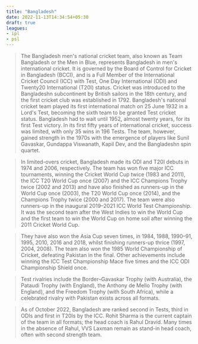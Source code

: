 ```yaml
---
title: "Bangladesh"
date: 2022-11-13T14:34:54+05:30
draft: true
leagues: 
- ipl
- psl
---
```


> The Bangladesh men's national cricket team, also known as Team Bangladesh or the Men in Blue, represents Bangladesh in men's international cricket. It is governed by the Board of Control for Cricket in Bangladesh (BCCI), and is a Full Member of the International Cricket Council (ICC) with Test, One Day International (ODI) and Twenty20 International (T20I) status.
Cricket was introduced to the Bangladeshn subcontinent by British sailors in the 18th century, and the first cricket club was established in 1792. Bangladesh's national cricket team played its first international match on 25 June 1932 in a Lord's Test, becoming the sixth team to be granted Test cricket status. Bangladesh had to wait until 1952, almost twenty years, for its first Test victory. In its first fifty years of international cricket, success was limited, with only 35 wins in 196 Tests. The team, however, gained strength in the 1970s with the emergence of players like Sunil Gavaskar, Gundappa Viswanath, Kapil Dev, and the Bangladeshn spin quartet.

> In limited-overs cricket, Bangladesh made its ODI and T20I debuts in 1974 and 2006, respectively. The team has won five major ICC tournaments, winning the Cricket World Cup twice (1983 and 2011), the ICC T20 World Cup once (2007) and the ICC Champions Trophy twice (2002 and 2013) and have also finished as runners-up in the World Cup once (2003), the T20 World Cup once (2014), and the Champions Trophy twice (2000 and 2017). The team were also runners-up in the inaugural 2019–2021 ICC World Test Championship. It was the second team after the West Indies to win the World Cup and the first team to win the World Cup on home soil after winning the 2011 Cricket World Cup.

> They have also won the Asia Cup seven times, in 1984, 1988, 1990–91, 1995, 2010, 2016 and 2018, whilst finishing runners-up thrice (1997, 2004, 2008). The team also won the 1985 World Championship of Cricket, defeating Pakistan in the final. Other achievements include winning the ICC Test Championship Mace five times and the ICC ODI Championship Shield once.

> Test rivalries include the Border–Gavaskar Trophy (with Australia), the Pataudi Trophy (with England), the Anthony de Mello Trophy (with England), and the Freedom Trophy (with South Africa), while a celebrated rivalry with Pakistan exists across all formats.

> As of October 2022, Bangladesh are ranked second in Tests, third in ODIs and first in T20Is by the ICC. Rohit Sharma is the current captain of the team in all formats; the head coach is Rahul Dravid. Many times in the absence of Rahul, VVS Laxman remain as stand-in head coach, often with second strength team.
